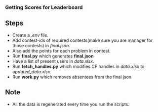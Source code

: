 ### Getting Scores for Leaderboard

## Steps
- Create a *.env* file.
- Add contest-ids of required contests(make sure you are manager for those contests) in *final.json*.
- Also add the points for each problem in contest.
- Run **final.py** which generates **final.json**
- Have a list of present users in *data.xlsx*.
- Run **fetch_handles.py** which modifies CF handles in *data.xlsx* to *updated_data.xlsx*
- Run **work.py** which removes absentees from the final json

## Note
- All the data is regenerated every time you run the scripts.